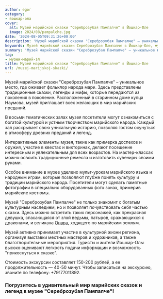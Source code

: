 ```yaml
---
author: egor
category:
- йошкар-ола
cover:
  alt: Музей марийской сказки "Сереброзубая Пампалче" в Йошкар-Оле
  image: 2024/08/pampalche.jpg
date: '2024-08-05T09:31:26+00:00'
description: 'Музей марийской сказки "Сереброзубая Пампалче" – уникальное место, где оживает фольклор народа мари. Здесь представлены традиционные сказки, легенды и...'
keywords: Музей марийской сказки Сереброзубая Пампалче в Йошкар-Оле, музеи-марий-эл, музей, сказки, сереброзубая, пампалче, народа, марийского, традиционные, которые, мир, марийских, преданий, музея, посетители, могут, легенд
summary: 'Музей марийской сказки "Сереброзубая Пампалче" – уникальное место, где оживает фольклор народа мари. Здесь представлены традиционные сказки, легенды и...'
tag:
- музеи-марий-эл
title: Музей марийской сказки "Сереброзубая Пампалче" в Йошкар-Оле
url: /muzej-marijskoj-skazki/
---
```


Музей марийской сказки "Сереброзубая Пампалче" – уникальное место, где оживает фольклор народа мари. Здесь представлены традиционные сказки, легенды и мифы, которые передаются из поколения в поколение. Расположенный в старинном доме купца Наумова, музей приглашает всех желающих в мир марийских преданий.

В восьми тематических залах музея посетители могут ознакомиться с богатой культурой и устным творчеством марийского народа. Каждый зал раскрывает свою уникальную историю, позволяя гостям окунуться в атмосферу древних преданий и легенд.

Интерактивные элементы музея, такие как примерка доспехов и оружия, участие в квестах и викторинах, делают посещение интересным и увлекательным для всех возрастов. На мастер-классах можно освоить традиционные ремесла и изготовить сувениры своими руками.

Особое внимание в музее уделено мульт-урокам марийского языка и народным играм, которые позволяют глубже понять культуру и традиции марийского народа. Посетители могут сделать памятные фотографии в специально оборудованных фото зонах, примерив марийские костюмы.

Музей "Сереброзубая Пампалче" не только знакомит с богатым культурным наследием, но и позволяет почувствовать себя частью сказки. Здесь можно встретить таких персонажей, как прекрасная девушка, спасающаяся от злой ведьмы, патыров, сражающихся с драконами, и великана [Онара](/restoran-onar/), ходящего по марийским землям.

Музей активно принимает участие в культурной жизни региона, организуя выставки местных мастеров и художников, а также благотворительные мероприятия. Туристы и жители Йошкар-Олы высоко оценивают легкость подачи информации и возможность "прикоснуться к сказке".

Стоимость экскурсии составляет 150-200 рублей, а ее продолжительность — 40-50 минут. Чтобы записаться на экскурсию, звоните по телефону: +79177011892.

### Погрузитесь в удивительный мир марийских сказок и легенд в музее "Сереброзубая Пампалче"!